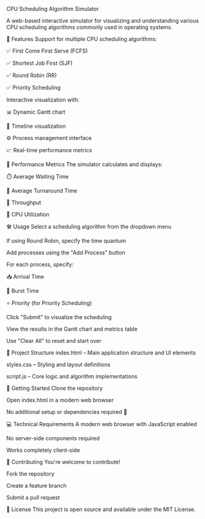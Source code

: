 CPU Scheduling Algorithm Simulator

A web-based interactive simulator for visualizing and understanding various CPU scheduling algorithms commonly used in operating systems.

🚀 Features Support for multiple CPU scheduling algorithms:

✅ First Come First Serve (FCFS)

✅ Shortest Job First (SJF)

✅ Round Robin (RR)

✅ Priority Scheduling

Interactive visualization with:

📊 Dynamic Gantt chart

📅 Timeline visualization

⚙️ Process management interface

📈 Real-time performance metrics

📏 Performance Metrics The simulator calculates and displays:

⏱️ Average Waiting Time

🔁 Average Turnaround Time

📌 Throughput

🧮 CPU Utilization

🛠️ Usage Select a scheduling algorithm from the dropdown menu

If using Round Robin, specify the time quantum

Add processes using the "Add Process" button

For each process, specify:

📥 Arrival Time

🔧 Burst Time

⭐ Priority (for Priority Scheduling)

Click "Submit" to visualize the scheduling

View the results in the Gantt chart and metrics table

Use "Clear All" to reset and start over

📁 Project Structure index.html – Main application structure and UI elements

styles.css – Styling and layout definitions

script.js – Core logic and algorithm implementations

🚀 Getting Started Clone the repository

Open index.html in a modern web browser

No additional setup or dependencies required 🎉

💻 Technical Requirements A modern web browser with JavaScript enabled

No server-side components required

Works completely client-side

🤝 Contributing You're welcome to contribute!

Fork the repository

Create a feature branch

Submit a pull request

📄 License This project is open source and available under the MIT License.
